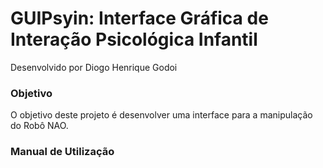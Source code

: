 # GUIPsyin: Interface Gráfica de Interação Psicológica Infantil

Desenvolvido por Diogo Henrique Godoi

### Objetivo
O objetivo deste projeto é desenvolver uma interface para a manipulação do Robô NAO.

### Manual de Utilização






